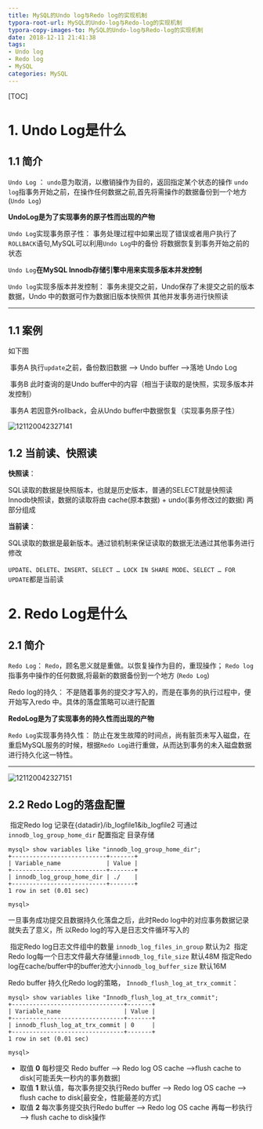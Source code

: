 ```yaml
---
title: MySQL的Undo log与Redo log的实现机制
typora-root-url: MySQL的Undo-log与Redo-log的实现机制
typora-copy-images-to: MySQL的Undo-log与Redo-log的实现机制
date: 2018-12-11 21:41:38
tags: 
- Undo log
- Redo log
- MySQL
categories: MySQL
---
```


[TOC]

# 1. Undo Log是什么

## 1.1 简介

`Undo Log` ：
​	`undo`意为取消，以撤销操作为目的，返回指定某个状态的操作
​	`undo log`指事务开始之前，在操作任何数据之前,首先将需操作的数据备份到一个地方 (`Undo Log`)

**UndoLog是为了实现事务的原子性而出现的产物**

`Undo Log`实现事务原子性：
​	事务处理过程中如果出现了错误或者用户执行了 `ROLLBACK`语句,MySQL可以利用`Undo Log`中的备份
将数据恢复到事务开始之前的状态

`Undo Log`**在MySQL Innodb存储引擎中用来实现多版本并发控制**

`Undo log`实现多版本并发控制：
​	事务未提交之前，Undo保存了未提交之前的版本数据，Undo 中的数据可作为数据旧版本快照供
其他并发事务进行快照读

------

## 1.1 案例

如下图

​	事务A 执行`update`之前，备份数旧数据 --> Undo buffer -->落地 Undo Log 

​	事务B 此时查询的是Undo buffer中的内容（相当于读取的是快照，实现多版本并发控制）

​	事务A 若因意外rollback，会从Undo buffer中数据恢复（实现事务原子性）

![121120042327141](/121120042327141.Png)

## 1.2 当前读、快照读

**快照读**：

​	SQL读取的数据是快照版本，也就是历史版本，普通的SELECT就是快照读Innodb快照读，数据的读取将由 cache(原本数据) + undo(事务修改过的数据) 两部分组成

**当前读**：

​	SQL读取的数据是最新版本。通过锁机制来保证读取的数据无法通过其他事务进行修改

​	`UPDATE`、`DELETE`、`INSERT`、`SELECT … LOCK IN SHARE MODE`、`SELECT … FOR UPDATE`都是当前读

# 2. Redo Log是什么

## 2.1 简介

`Redo Log`：
​	`Redo`，顾名思义就是重做。以恢复操作为目的，重现操作；
​	`Redo log`指事务中操作的任何数据,将最新的数据备份到一个地方 (`Redo Log`)

Redo log的持久：
​	不是随着事务的提交才写入的，而是在事务的执行过程中，便开始写入redo 中。具体的落盘策略可以进行配置

**RedoLog是为了实现事务的持久性而出现的产物**

`Redo Log`实现事务持久性：
​	防止在发生故障的时间点，尚有脏页未写入磁盘，在重启MySQL服务的时候，根据`Redo Log`进行重做，从而达到事务的未入磁盘数据进行持久化这一特性。

------

![121120042327151](/121120042327151.Png)

## 2.2 Redo Log的落盘配置

​	指定Redo log 记录在{datadir}/ib_logfile1&ib_logfile2 可通过`innodb_log_group_home_dir` 配置指定
目录存储

```mysql
mysql> show variables like "innodb_log_group_home_dir";
+---------------------------+-------+
| Variable_name             | Value |
+---------------------------+-------+
| innodb_log_group_home_dir | ./    |
+---------------------------+-------+
1 row in set (0.01 sec)

mysql>
```

一旦事务成功提交且数据持久化落盘之后，此时Redo log中的对应事务数据记录就失去了意义，所
以Redo log的写入是日志文件循环写入的

​	指定Redo log日志文件组中的数量 `innodb_log_files_in_group` 默认为2
​	指定Redo log每一个日志文件最大存储量`innodb_log_file_size` 默认48M
​	指定Redo log在cache/buffer中的buffer池大小`innodb_log_buffer_size` 默认16M

Redo buffer 持久化Redo log的策略， `Innodb_flush_log_at_trx_commit`：

```mysql
mysql> show variables like "Innodb_flush_log_at_trx_commit";
+--------------------------------+-------+
| Variable_name                  | Value |
+--------------------------------+-------+
| innodb_flush_log_at_trx_commit | 0     |
+--------------------------------+-------+
1 row in set (0.01 sec)

mysql> 
```

- 取值 **0** 每秒提交 Redo buffer --> Redo log OS cache -->flush cache to disk[可能丢失一秒内的事务数据]
- 取值 **1** 默认值，每次事务提交执行Redo buffer --> Redo log OS cache --> flush cache to disk[最安全，性能最差的方式]
- 取值 **2** 每次事务提交执行Redo buffer --> Redo log OS cache 再每一秒执行 --> flush cache to disk操作
